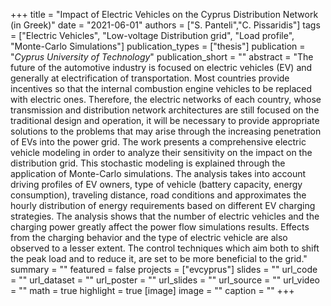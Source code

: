 +++
title = "Impact of Electric Vehicles on the Cyprus Distribution Network (in Greek)"
date = "2021-06-01"
authors = ["S. Panteli","C. Pissaridis"]
tags = ["Electric Vehicles", "Low-voltage Distribution grid", "Load profile", "Monte-Carlo Simulations"]
publication_types = ["thesis"]
publication = "_Cyprus University of Technology_"
publication_short = ""
abstract = "The future of the automotive industry is focused on electric vehicles (EV) and generally at electrification of transportation. Most countries provide incentives so that the internal combustion engine vehicles to be replaced with electric ones. Therefore, the electric networks of each country, whose transmission and distribution network architectures are still focused on the traditional design and operation, it will be necessary to provide appropriate solutions to the problems that may arise through the increasing penetration of EVs into the power grid. The work presents a comprehensive electric vehicle modeling in order to analyze their sensitivity on the impact on the distribution grid. This stochastic modeling is explained through the application of Monte-Carlo simulations. The analysis takes into account driving profiles of EV owners, type of vehicle (battery capacity, energy consumption), traveling distance, road conditions and approximates the hourly distribution of energy requirements based on different EV charging strategies. The analysis shows that the number of electric vehicles and the charging power greatly affect the power flow simulations results. Effects from the charging behavior and the type of electric vehicle are also observed to a lesser extent. The control techniques which aim both to shift the peak load and to reduce it, are set to be more beneficial to the grid."
summary = ""
featured = false
projects = ["evcyprus"]
slides = ""
url_code = ""
url_dataset = ""
url_poster = ""
url_slides = ""
url_source = ""
url_video = ""
math = true
highlight = true
[image]
image = ""
caption = ""
+++

